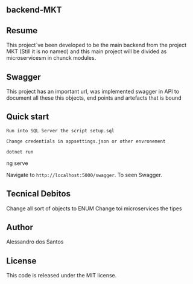 ## backend-MKT

## Resume
This project`ve been developed to be the main backend from the project MKT (Still it is no named)
and this main project will be divided as microservicesm in chunck modules.

## Swagger
This project has an important url, was implemented swagger in API to document all these this objects, end points and artefacts
that is bound

## Quick start

```
Run into SQL Server the script setup.sql

Change credentials in appsettings.json or other envronement

dotnet run
```
ng serve

Navigate to `http://localhost:5000/swagger`. To seen Swagger.

## Tecnical Debitos
Change all sort of objects to ENUM
Change toi microservices the tipes

## Author
Alessandro dos Santos

## License
This code is released under the MIT license.